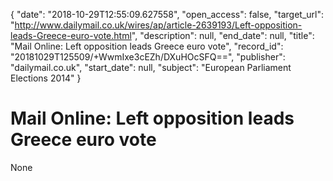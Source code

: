 {
  "date": "2018-10-29T12:55:09.627558", 
  "open_access": false, 
  "target_url": "http://www.dailymail.co.uk/wires/ap/article-2639193/Left-opposition-leads-Greece-euro-vote.html", 
  "description": null, 
  "end_date": null, 
  "title": "Mail Online: Left opposition leads Greece euro vote", 
  "record_id": "20181029T125509/+WwmIxe3cEZh/DXuHOcSFQ==", 
  "publisher": "dailymail.co.uk", 
  "start_date": null, 
  "subject": "European Parliament Elections 2014"
}

# Mail Online: Left opposition leads Greece euro vote

None